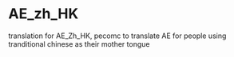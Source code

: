 # AE_zh_HK
translation for AE_Zh_HK, pecomc 
to translate AE for people using tranditional chinese as their mother tongue
